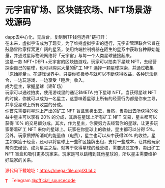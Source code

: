 # 元宇宙矿场、区块链农场、NFT场景游戏源码

dapp去中心化，无后台，复制到TP钱包选择"链打开：<br>在未来，虚拟宇宙成为了现实，为了维持虚拟宇宙的运行，元宇宙管理联合它旨在鼓励冒险家探索更广阔的星系，使用终端控制机器在陌生的星系中获取各种原始能量，并通过星际物流网络将「元宇宙」与每一个人类星球链接起来。<br>这是一款 NFT+DEFI +元宇宙的区块链游戏，玩家可以拍卖下星球 NFT，去经营探索自己的星球，也可以购买大量的矿工 NFT 选择一颗星球探索，并通过收集「原始能量」。在游戏世界中，只要你积极参与就可以不断获得收益，各种玩法组合，一边玩游戏，一边享受「睡后」收入。<br>成为星主，掌握星球（建矿场）<br>玩家可以通过拍卖，使用游戏里的通证$META 拍下星球 NFT。当获得星球 NFT 的时候，你就可以成为一名星主，这意味着星球上所有的经营行为都是你来主导，并享受星球上所有收益的分成。<br>你首先需要将星球上产出的矿工 NFT 盲盒售卖出去，当然，售卖出去所获得的收益中星主可以享有 20% 的分成，其后在星球上所有矿工 NFT 交易，星主都可以获得 10% 的交易额分成。其次，作为星主，你要努力去经营你的星球，让更多玩家带着矿工 NFT 来你的星球上。玩家在你星球上的收益，星主都可以分得 5%。另外，玩家质押所消耗的能量值（电费），星主也可以从中获得20% 的收益。星主如果疲于经营，还可以将星球上一些矿区挂牌出租，支付一些成本，让其他玩家帮你去经营。成为星主之后，就等于获得星球的经营权，需要通过宣传，卖出矿工 NFT 盲盒和吸引更多玩家来。玩家是可以跳槽到其他星球的，所以星主需要维护好玩家的关系。<br>


<p style="color: red;">源代码下载地址：<a href="https://mega-file.org/XLbLz" style="color: red;">https://mega-file.org/XLbLz</a></p><p style="color: red;"><img src="https://cdn-icons-png.flaticon.com/512/2111/2111646.png" alt="Telegram Icon" style="width: 16px; vertical-align: middle; margin-right: 5px;">Telegram:<a href="https://t.me/official_sourcecode" style="color: red;">@official_sourcecode</a></p>